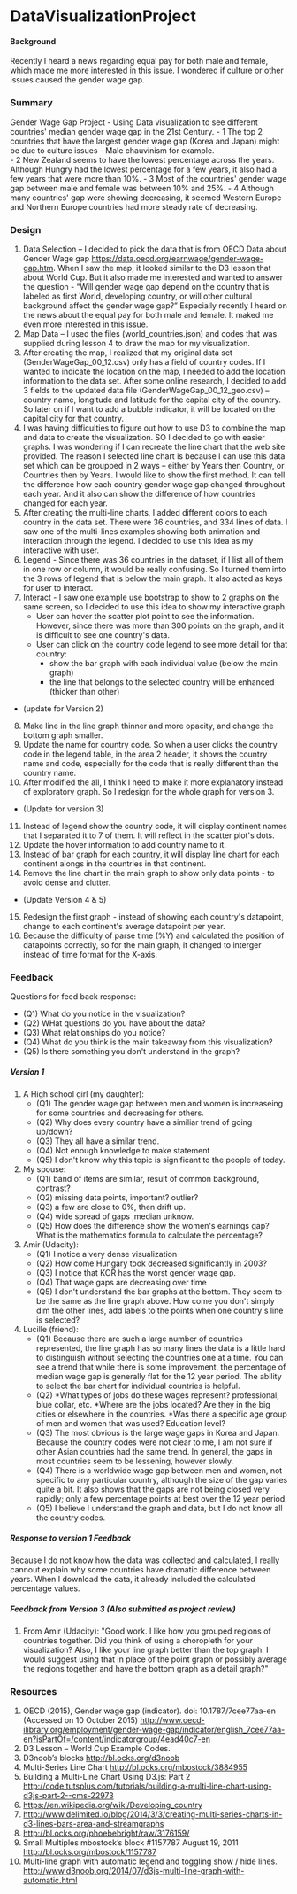# DataVisualizationProject
#### Background 
Recently I heard a news regarding equal pay for both male and female, which made me more interested in this issue. I wondered if culture or other issues caused the gender wage gap.   

### Summary
Gender Wage Gap Project  - Using Data visualization to see different countries' median gender wage gap in the 21st Century.
    - 1 The top 2 countries that have the largest gender wage gap (Korea and Japan) might be due to culture issues - Male chauvinism for example.  
    - 2 New Zealand seems to have the lowest percentage across the years.  Although Hungry had the lowest percentage for a few years,  it also had a few years that were more than 10%.
    - 3 Most of the countries' gender wage gap between male and female was between 10% and 25%.
    - 4 Although many countries' gap were showing decreasing, it seemed Western Europe and Northern Europe countries had more steady rate of decreasing.

### Design
1.	Data Selection – I decided to pick the data that is from OECD Data about Gender Wage gap https://data.oecd.org/earnwage/gender-wage-gap.htm.  When I saw the map, it looked similar to the D3 lesson that about World Cup.  But it also made me interested and wanted to answer the question - “Will gender wage gap depend on the country that is labeled as first World, developing country, or will other cultural background affect the gender wage gap?”  Especially recently I heard on the news about the equal pay for both male and female.  It maked me even more interested in this issue.
2.	Map Data – I used the files (world_countries.json) and codes that was supplied during lesson 4 to draw the map for my visualization.
3.	After creating the map, I realized that my original data set (GenderWageGap_00_12.csv) only has a field of country codes.  If I wanted to indicate the location on the map, I needed to add the location information to the data set.  After some online research, I decided to add 3 fields to the updated data file (GenderWageGap_00_12_geo.csv)  – country name, longitude and latitude for the capital city of the country.  So later on if I want to add a bubble indicator, it will be located on the capital city for that country.
4.	I was having difficulties to figure out how to use D3 to combine the map and data to create the visualization.  SO I decided to go with easier graphs.  I was wondering if I can recreate the line chart that the web site provided.  The reason I selected line chart is because I can use this data set which can be groupped in 2 ways – either by Years then Country, or Countries then by Years.  I would like to show the first method.  It can tell the difference how each country gender wage gap changed throughout each year.  And it also can show the difference of how countries changed for each year.
5.	After creating the multi-line charts, I added different colors to each country in the data set.  There were 36 countries, and 334 lines of data.  I saw one of the multi-lines examples showing both animation and interaction through the legend.  I decided to use this idea as my interactive with user.
6.	Legend - Since there was 36 countries in the dataset, if I list all of them in one row or column, it would be really confusing.  So I turned them into the 3 rows of legend that is below the main graph.  It also acted as keys for user to interact.
7.	Interact -  I saw one example use bootstrap to show to 2 graphs on the same screen, so I decided to use this idea to show my interactive graph.
     * User can hover the scatter plot point to see the information.  However, since there was more than 300 points on the graph, and it is difficult to see one country's data.  
     * User can click on the country code legend to see more detail for that country:
          - show the bar graph with each individual value (below the main graph)
          - the line that belongs to the selected country will be enhanced (thicker than other)

* (update for Version 2) 

8. Make line in the line graph thinner and more opacity, and change the bottom graph smaller.
9. Update the name for country code.  So when a user clicks the country code in the legend table, in the area 2 header, it shows the country name and code, especially for the code that is really different than the country name.
10.  After modified the all, I think I need to make it more explanatory instead of exploratory graph.  So I redesign for the whole graph for version 3.

* (Update for version 3)

11.  Instead of legend show the country code, it will display continent names that I separated it to 7 of them.  It will reflect in the scatter plot's dots.
12.  Update the hover information to add country name to it.
13.  Instead of bar graph for each country, it will display line chart for each continent alongs in the countries in that continent.
14.  Remove the line chart in the main graph to show only data points - to avoid dense and clutter.

* (Update Version 4 & 5)

15. Redesign the first graph - instead of showing each country's datapoint, change to each continent's average datapoint per year.
16. Because the difficulty of parse time (%Y) and calculated the position of datapoints correctly, so for the main graph, it changed to interger instead of time format for the X-axis.

### Feedback
Questions for feed back response:
  * (Q1) What do you notice in the visualization?
  * (Q2) WHat questions do you have about the data?
  * (Q3) What relationships do you notice?
  * (Q4) What do you think is the main takeaway from this visualization?
  * (Q5) Is there something you don't understand in the graph?
  
##### Version 1 
1. A High school girl (my daughter):
    - (Q1) The gender wage gap between men and women is increaseing for some countries and decreasing for others.
    - (Q2) Why does every country have a similiar trend of going up/down?
    - (Q3) They all have a similar trend.
    - (Q4) Not enough knowledge to make statement
    - (Q5) I don't know why this topic is significant to the people of today.
2. My spouse:
    - (Q1) band of items are similar, result of common background, contrast?
    - (Q2) missing data points, important? outlier?
    - (Q3) a few are close to 0%, then drift up.
    - (Q4) wide spread of gaps ,median unknow.
    - (Q5) How does the difference show the women's earnings gap? What is the mathematics formula to calculate the percentage?
3. Amir (Udacity):
    - (Q1) I notice a very dense visualization
    - (Q2) How come Hungary took decreased significantly in 2003?
    - (Q3) I notice that KOR has the worst gender wage gap.
    - (Q4) That wage gaps are decreasing over time
    - (Q5) I don't understand the bar graphs at the bottom. They seem to be the same as the line graph above. How come you don't simply dim the other lines, add labels to the points when one country's line is selected?
4. Lucille (friend):
    - (Q1) Because there are such a large number of countries represented, the line graph has so many lines the data is a little hard to distinguish without selecting the countries one at a time.  You can see a trend that while there is some improvement, the percentage of median wage gap is generally flat for the 12 year period.  The ability to select the bar chart for individual countries is helpful.
    - (Q2) 
        *What types of jobs do these wages represent?  professional, blue collar, etc.
        *Where are the jobs located?  Are they in the big cities or elsewhere in the countries.
        *Was there a specific age group of men and women that was used?  Education level?
    - (Q3) The most obvious is the large wage gaps in Korea and Japan.  Because the country codes were not clear to me, I am not sure if other Asian countries had the same trend.  In general, the gaps in most countries seem to be lessening, however slowly.
    - (Q4) There is a worldwide wage gap between men and women, not specific to any particular country, although the size of the gap varies quite a bit.  It also shows that the gaps are not being closed very rapidly; only a few percentage points at best over the 12 year period.
    - (Q5) I believe I understand the graph and data, but I do not know all the country codes.

##### Response to version 1 Feedback
Because I do not know how the data was collected and calculated, I really cannout explain why some countries have dramatic difference between years.  When I download the data, it already included the calculated percentage values. 

##### Feedback from Version 3 (Also submitted as project review)
1. From Amir (Udacity):
"Good work. I like how you grouped regions of countries together. Did you think of using a choropleth for your visualization?
Also, I like your line graph better than the top graph. I would suggest using that in place of the point graph or possibly average the regions together and have the bottom graph as a detail graph?"

### Resources
1.	OECD (2015), Gender wage gap (indicator). doi: 10.1787/7cee77aa-en (Accessed on 10 October 2015)
http://www.oecd-ilibrary.org/employment/gender-wage-gap/indicator/english_7cee77aa-en?isPartOf=/content/indicatorgroup/4ead40c7-en
2.	D3 Lesson – World Cup Example Codes.
3.	D3noob’s blocks http://bl.ocks.org/d3noob
4.	Multi-Series Line Chart http://bl.ocks.org/mbostock/3884955
5.	Building a Multi-Line Chart Using D3.js: Part 2 http://code.tutsplus.com/tutorials/building-a-multi-line-chart-using-d3js-part-2--cms-22973
6.	https://en.wikipedia.org/wiki/Developing_country
7.	http://www.delimited.io/blog/2014/3/3/creating-multi-series-charts-in-d3-lines-bars-area-and-streamgraphs
8.	http://bl.ocks.org/phoebebright/raw/3176159/
9.	Small Multiples mbostock’s block #1157787 August 19, 2011 http://bl.ocks.org/mbostock/1157787
10.	Multi-line graph with automatic legend and toggling show / hide lines.
 http://www.d3noob.org/2014/07/d3js-multi-line-graph-with-automatic.html
